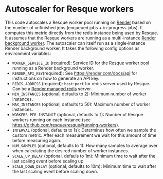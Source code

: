 # Autoscaler for Resque workers

This code autoscales a Resque worker pool running on [Render](https://render.com) based on the number of unfinished jobs 
(enqueued jobs + in-progress jobs).
It computes this metric directly from the redis instance being used by Resque. 
It assumes that the Resque workers are running as a multi-instance [Render background worker](https://render.com/docs/background-workers).
The autoscaler can itself run as a single-instance Render background worker.
It takes the following config options as environment variables:

- `WORKER_SERVICE_ID` (required): Service ID for the Resque worker pool running as a Render background worker.
- `RENDER_API_KEY`(required): See https://render.com/docs/api for instructions on how to generate an API key.
- `REDIS_ADDRESS` (required): `host:port` for redis server used by Resque. Can be a [Render managed redis](https://render.com/docs/redis) server.
- `MIN_INSTANCES` (optional, defaults to 2): Minimum number of worker instances.
- `MAX_INSTANCES` (optional, defaults to 50): Maximum number of worker instances.
- `WORKERS_PER_INSTANCE` (optional, defaults to 1): Number of Resque workers running on each instance (see https://github.com/resque/resque#running-workers).
- `INTERVAL` (optional, defaults to 1s): Determines how often we sample the custom metric. After each measurement we wait for this amount of time before measuring again.
- `NUM_SAMPLES` (optional, defaults to 1): How many samples to average over when calculating the desired number of worker instances.
- `SCALE_UP_DELAY` (optional, defauls to 1m): Minimum time to wait after the last scaling event before scaling up.
- `SCALE_DOWN_DELAY` (optional, defaults to 10m): Minimum time to wait after the last scaling event before scaling down.
